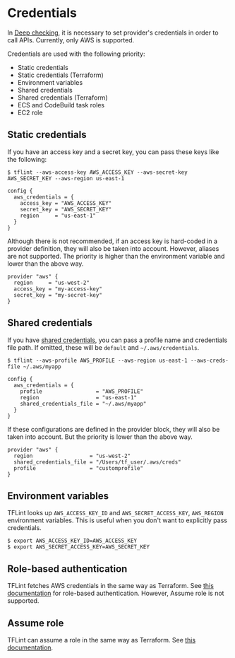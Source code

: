 # Credentials

In [Deep checking](advanced.md#deep-checking), it is necessary to set provider's credentials in order to call APIs. Currently, only AWS is supported.

Credentials are used with the following priority:

- Static credentials
- Static credentials (Terraform)
- Environment variables
- Shared credentials
- Shared credentials (Terraform)
- ECS and CodeBuild task roles
- EC2 role

## Static credentials

If you have an access key and a secret key, you can pass these keys like the following:

```
$ tflint --aws-access-key AWS_ACCESS_KEY --aws-secret-key AWS_SECRET_KEY --aws-region us-east-1
```

```hcl
config {
  aws_credentials = {
    access_key = "AWS_ACCESS_KEY"
    secret_key = "AWS_SECRET_KEY"
    region     = "us-east-1"
  }
}
```

Although there is not recommended, if an access key is hard-coded in a provider definition, they will also be taken into account. However, aliases are not supported. The priority is higher than the environment variable and lower than the above way.

```hcl
provider "aws" {
  region     = "us-west-2"
  access_key = "my-access-key"
  secret_key = "my-secret-key"
}
```

## Shared credentials

If you have [shared credentials](https://aws.amazon.com/jp/blogs/security/a-new-and-standardized-way-to-manage-credentials-in-the-aws-sdks/), you can pass a profile name and credentials file path. If omitted, these will be `default` and `~/.aws/credentials`.

```
$ tflint --aws-profile AWS_PROFILE --aws-region us-east-1 --aws-creds-file ~/.aws/myapp
```

```hcl
config {
  aws_credentials = {
    profile                 = "AWS_PROFILE"
    region                  = "us-east-1"
    shared_credentials_file = "~/.aws/myapp"
  }
}
```

If these configurations are defined in the provider block, they will also be taken into account. But the priority is lower than the above way.

```hcl
provider "aws" {
  region                  = "us-west-2"
  shared_credentials_file = "/Users/tf_user/.aws/creds"
  profile                 = "customprofile"
}
```

## Environment variables

TFLint looks up `AWS_ACCESS_KEY_ID` and `AWS_SECRET_ACCESS_KEY`, `AWS_REGION` environment variables. This is useful when you don't want to explicitly pass credentials.

```
$ export AWS_ACCESS_KEY_ID=AWS_ACCESS_KEY
$ export AWS_SECRET_ACCESS_KEY=AWS_SECRET_KEY
```

## Role-based authentication

TFLint fetches AWS credentials in the same way as Terraform. See [this documentation](https://www.terraform.io/docs/providers/aws/index.html#ecs-and-codebuild-task-roles) for role-based authentication. However, Assume role is not supported.

## Assume role

TFLint can assume a role in the same way as Terraform. See [this documentation](https://www.terraform.io/docs/providers/aws/index.html#assume-role).
